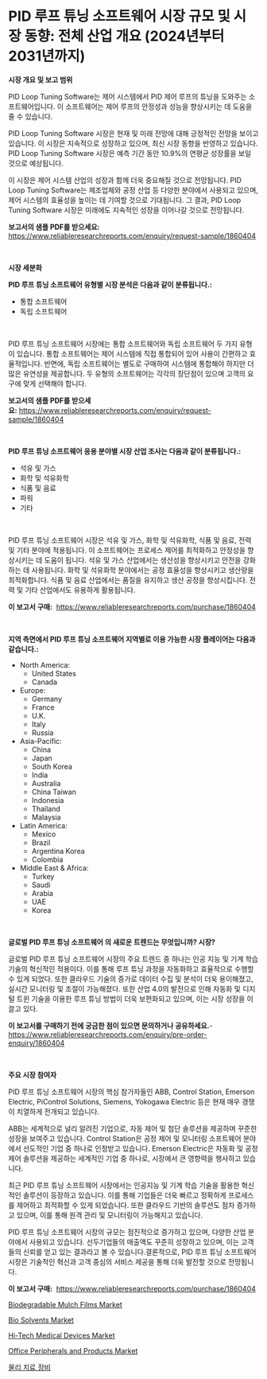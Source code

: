 <p><h1>PID 루프 튜닝 소프트웨어 시장 규모 및 시장 동향: 전체 산업 개요 (2024년부터 2031년까지)</h1></p><p><strong>시장 개요 및 보고 범위</strong></p>
<p><p>PID Loop Tuning Software는 제어 시스템에서 PID 제어 루프의 튜닝을 도와주는 소프트웨어입니다. 이 소프트웨어는 제어 루프의 안정성과 성능을 향상시키는 데 도움을 줄 수 있습니다. </p><p>PID Loop Tuning Software 시장은 현재 및 미래 전망에 대해 긍정적인 전망을 보이고 있습니다. 이 시장은 지속적으로 성장하고 있으며, 최신 시장 동향을 반영하고 있습니다. PID Loop Tuning Software 시장은 예측 기간 동안 10.9%의 연평균 성장률을 보일 것으로 예상됩니다. </p><p>이 시장은 제어 시스템 산업의 성장과 함께 더욱 중요해질 것으로 전망됩니다. PID Loop Tuning Software는 제조업체와 공정 산업 등 다양한 분야에서 사용되고 있으며, 제어 시스템의 효율성을 높이는 데 기여할 것으로 기대됩니다. 그 결과, PID Loop Tuning Software 시장은 미래에도 지속적인 성장을 이어나갈 것으로 전망됩니다.</p></p>
<p><strong>보고서의 샘플 PDF를 받으세요:</strong> <a href="https://www.reliableresearchreports.com/enquiry/request-sample/1860404">https://www.reliableresearchreports.com/enquiry/request-sample/1860404</a></p>
<p>&nbsp;</p>
<p><strong>시장 세분화</strong></p>
<p><strong>PID 루프 튜닝 소프트웨어 유형별 시장 분석은 다음과 같이 분류됩니다.:</strong></p>
<p><ul><li>통합 소프트웨어</li><li>독립 소프트웨어</li></ul></p>
<p>&nbsp;</p>
<p><p>PID 루프 튜닝 소프트웨어 시장에는 통합 소프트웨어와 독립 소프트웨어 두 가지 유형이 있습니다. 통합 소프트웨어는 제어 시스템에 직접 통합되어 있어 사용이 간편하고 효율적입니다. 반면에, 독립 소프트웨어는 별도로 구매하여 시스템에 통합해야 하지만 더 많은 유연성을 제공합니다. 두 유형의 소프트웨어는 각각의 장단점이 있으며 고객의 요구에 맞게 선택해야 합니다.</p></p>
<p><strong>보고서의 샘플 PDF를 받으세요:</strong>&nbsp;<a href="https://www.reliableresearchreports.com/enquiry/request-sample/1860404">https://www.reliableresearchreports.com/enquiry/request-sample/1860404</a></p>
<p>&nbsp;</p>
<p><strong> PID 루프 튜닝 소프트웨어 응용 분야별 시장 산업 조사는 다음과 같이 분류됩니다.:</strong></p>
<p><ul><li>석유 및 가스</li><li>화학 및 석유화학</li><li>식품 및 음료</li><li>파워</li><li>기타</li></ul></p>
<p>&nbsp;</p>
<p><p>PID 루프 튜닝 소프트웨어 시장은 석유 및 가스, 화학 및 석유화학, 식품 및 음료, 전력 및 기타 분야에 적용됩니다. 이 소프트웨어는 프로세스 제어를 최적화하고 안정성을 향상시키는 데 도움이 됩니다. 석유 및 가스 산업에서는 생산성을 향상시키고 안전을 강화하는 데 사용됩니다. 화학 및 석유화학 분야에서는 공정 효율성을 향상시키고 생산량을 최적화합니다. 식품 및 음료 산업에서는 품질을 유지하고 생산 공정을 향상시킵니다. 전력 및 기타 산업에서도 유용하게 활용됩니다.</p></p>
<p><strong>이 보고서 구매:</strong>&nbsp; <a href="https://www.reliableresearchreports.com/purchase/1860404">https://www.reliableresearchreports.com/purchase/1860404</a></p>
<p>&nbsp;</p>
<p><strong>지역 측면에서 PID 루프 튜닝 소프트웨어 지역별로 이용 가능한 시장 플레이어는 다음과 같습니다.:</strong></p>
<p><ul>
    <li>
        North America:
        <ul>
            <li>United States</li>
            <li>Canada</li>
        </ul>
    </li>
    <li>
        Europe:
        <ul>
            <li>Germany</li>
            <li>France</li>
            <li>U.K.</li>
            <li>Italy</li>
            <li>Russia</li>
        </ul>
    </li>
    <li>
        Asia-Pacific:
        <ul>
            <li>China</li>
            <li>Japan</li>
            <li>South Korea</li>
            <li>India</li>
            <li>Australia</li>
            <li>China Taiwan</li>
            <li>Indonesia</li>
            <li>Thailand</li>
            <li>Malaysia</li>
        </ul>
    </li>
    <li>
        Latin America:
        <ul>
            <li>Mexico</li>
            <li>Brazil</li>
            <li>Argentina Korea</li>
            <li>Colombia</li>
        </ul>
    </li>
    <li>
        Middle East & Africa:
        <ul>
            <li>Turkey</li>
            <li>Saudi</li>
            <li>Arabia</li>
            <li>UAE</li>
            <li>Korea</li>
        </ul>
    </li>
    </ul></p>
<p>&nbsp;</p>
<p><strong>글로벌 PID 루프 튜닝 소프트웨어 의 새로운 트렌드는 무엇입니까? 시장?</strong></p>
<p><p>글로벌 PID 루프 튜닝 소프트웨어 시장의 주요 트렌드 중 하나는 인공 지능 및 기계 학습 기술의 혁신적인 적용이다. 이를 통해 루프 튜닝 과정을 자동화하고 효율적으로 수행할 수 있게 되었다. 또한 클라우드 기술의 증가로 데이터 수집 및 분석이 더욱 용이해졌고, 실시간 모니터링 및 조절이 가능해졌다. 또한 산업 4.0의 발전으로 인해 자동화 및 디지털 트윈 기술을 이용한 루프 튜닝 방법이 더욱 보편화되고 있으며, 이는 시장 성장을 이끌고 있다.</p></p>
<p><strong>이 보고서를 구매하기 전에 궁금한 점이 있으면 문의하거나 공유하세요.</strong>- <a href="https://www.reliableresearchreports.com/enquiry/pre-order-enquiry/1860404">https://www.reliableresearchreports.com/enquiry/pre-order-enquiry/1860404</a></p>
<p>&nbsp;</p>
<p><strong>주요 시장 참여자</strong></p>
<p><p>PID 루프 튜닝 소프트웨어 시장의 핵심 참가자들인 ABB, Control Station, Emerson Electric, PiControl Solutions, Siemens, Yokogawa Electric 등은 현재 매우 경쟁이 치열하게 전개되고 있습니다. </p><p>ABB는 세계적으로 널리 알려진 기업으로, 자동 제어 및 첨단 솔루션을 제공하며 꾸준한 성장을 보여주고 있습니다. Control Station은 공정 제어 및 모니터링 소프트웨어 분야에서 선도적인 기업 중 하나로 인정받고 있습니다. Emerson Electric은 자동화 및 공정 제어 솔루션을 제공하는 세계적인 기업 중 하나로, 시장에서 큰 영향력을 행사하고 있습니다.</p><p>최근 PID 루프 튜닝 소프트웨어 시장에서는 인공지능 및 기계 학습 기술을 활용한 혁신적인 솔루션이 등장하고 있습니다. 이를 통해 기업들은 더욱 빠르고 정확하게 프로세스를 제어하고 최적화할 수 있게 되었습니다. 또한 클라우드 기반의 솔루션도 점차 증가하고 있으며, 이를 통해 원격 관리 및 모니터링이 가능해지고 있습니다.</p><p>PID 루프 튜닝 소프트웨어 시장의 규모는 점진적으로 증가하고 있으며, 다양한 산업 분야에서 사용되고 있습니다. 선두기업들의 매출액도 꾸준히 성장하고 있으며, 이는 고객들의 신뢰를 얻고 있는 결과라고 볼 수 있습니다.결론적으로, PID 루프 튜닝 소프트웨어 시장은 기술적인 혁신과 고객 중심의 서비스 제공을 통해 더욱 발전할 것으로 전망됩니다.</p></p>
<p><strong>이 보고서 구매:</strong>&nbsp;&nbsp;<a href="https://www.reliableresearchreports.com/purchase/1860404">https://www.reliableresearchreports.com/purchase/1860404</a></p>
<p><p><a href="https://github.com/julyju69/Market-Research-Report-List-2/blob/main/biodegradable-mulch-films-market.md">Biodegradable Mulch Films Market</a></p><p><a href="https://github.com/gdfhhhj/Market-Research-Report-List-3/blob/main/bio-solvents-market.md">Bio Solvents Market</a></p><p><a href="https://issuu.com/reportprime-2/docs/hi-tech-medical-devices-market-size-2030.pptx">Hi-Tech Medical Devices Market</a></p><p><a href="https://issuu.com/reportprime-2/docs/office-peripherals-and-products-market-size-2030.p">Office Peripherals and Products Market</a></p><p><a href="https://github.com/sougarounis/Market-Research-Report-List-2/blob/main/5160367192776.md">물리 치료 장비</a></p></p>
